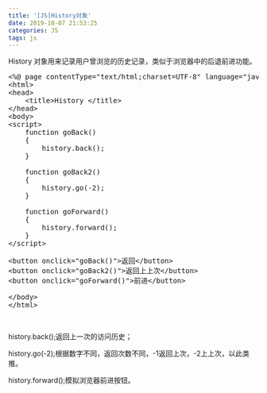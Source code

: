 ```yaml
---
title: '[JS]History对象'
date: 2019-10-07 21:53:25
categories: JS
tags: js
---
```


History 对象用来记录用户曾浏览的历史记录，类似于浏览器中的后退前进功能。

<pre class="lang:js decode:true">&lt;%@ page contentType="text/html;charset=UTF-8" language="java" %&gt;
&lt;html&gt;
&lt;head&gt;
    &lt;title&gt;History &lt;/title&gt;
&lt;/head&gt;
&lt;body&gt;
&lt;script&gt;
    function goBack()
    {
        history.back();
    }

    function goBack2()
    {
        history.go(-2);
    }

    function goForward()
    {
        history.forward();
    }
&lt;/script&gt;

&lt;button onclick="goBack()"&gt;返回&lt;/button&gt;
&lt;button onclick="goBack2()"&gt;返回上上次&lt;/button&gt;
&lt;button onclick="goForward()"&gt;前进&lt;/button&gt;

&lt;/body&gt;
&lt;/html&gt;</pre>
&nbsp;

history.back();返回上一次的访问历史；

history.go(-2);根据数字不同，返回次数不同，-1返回上次，-2上上次，以此类推。

history.forward();模拟浏览器前进按钮。
